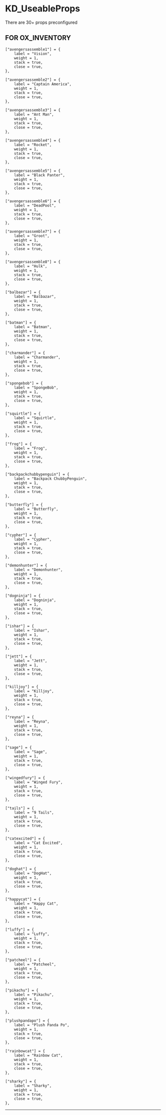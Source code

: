 # KD_UseableProps


There are 30+ props preconfigured

FOR OX_INVENTORY
------------------------------------------------
	["avengersassemble1"] = {
		label = "Vision",
		weight = 1,
		stack = true,
		close = true,
	},

	["avengersassemble2"] = {
		label = "Captain America",
		weight = 1,
		stack = true,
		close = true,
	},

	["avengersassemble3"] = {
		label = "Ant Man",
		weight = 1,
		stack = true,
		close = true,
	},

	["avengersassemble4"] = {
		label = "Rocket",
		weight = 1,
		stack = true,
		close = true,
	},

	["avengersassemble5"] = {
		label = "Black Panter",
		weight = 1,
		stack = true,
		close = true,
	},

	["avengersassemble6"] = {
		label = "DeadPool",
		weight = 1,
		stack = true,
		close = true,
	},

	["avengersassemble7"] = {
		label = "Groot",
		weight = 1,
		stack = true,
		close = true,
	},

	["avengersassemble8"] = {
		label = "Hulk",
		weight = 1,
		stack = true,
		close = true,
	},

	["balbazar"] = {
		label = "Balbazar",
		weight = 1,
		stack = true,
		close = true,
	},

	["batman"] = {
		label = "Batman",
		weight = 1,
		stack = true,
		close = true,
	},

	["charmander"] = {
		label = "Charmander",
		weight = 1,
		stack = true,
		close = true,
	},

	["spongebob"] = {
		label = "SpongeBob",
		weight = 1,
		stack = true,
		close = true,
	},

	["squirtle"] = {
		label = "Squirtle",
		weight = 1,
		stack = true,
		close = true,
	},

	["frog"] = {
		label = "Frog",
		weight = 1,
		stack = true,
		close = true,
	},

	["backpackchubbypenguin"] = {
		label = "Backpack ChubbyPenguin",
		weight = 1,
		stack = true,
		close = true,
	},

	["butterfly"] = {
		label = "Butterfly",
		weight = 1,
		stack = true,
		close = true,
	},

	["cypher"] = {
		label = "Cypher",
		weight = 1,
		stack = true,
		close = true,
	},

	["demonhunter"] = {
		label = "Demonhunter",
		weight = 1,
		stack = true,
		close = true,
	},

	["dogninja"] = {
		label = "Dogninja",
		weight = 1,
		stack = true,
		close = true,
	},

	["ishar"] = {
		label = "Ishar",
		weight = 1,
		stack = true,
		close = true,
	},

	["jett"] = {
		label = "Jett",
		weight = 1,
		stack = true,
		close = true,
	},

	["killjoy"] = {
		label = "Killjoy",
		weight = 1,
		stack = true,
		close = true,
	},

	["reyna"] = {
		label = "Reyna",
		weight = 1,
		stack = true,
		close = true,
	},

	["sage"] = {
		label = "Sage",
		weight = 1,
		stack = true,
		close = true,
	},

	["wingedfury"] = {
		label = "Winged Fury",
		weight = 1,
		stack = true,
		close = true,
	},

	["tails"] = {
		label = "9 Tails",
		weight = 1,
		stack = true,
		close = true,
	},

	["catexcited"] = {
		label = "Cat Excited",
		weight = 1,
		stack = true,
		close = true,
	},

	["doghat"] = {
		label = "DogHat",
		weight = 1,
		stack = true,
		close = true,
	},

	["happycat"] = {
		label = "Happy Cat",
		weight = 1,
		stack = true,
		close = true,
	},

	["luffy"] = {
		label = "Luffy",
		weight = 1,
		stack = true,
		close = true,
	},

	["patcheel"] = {
		label = "Patcheel",
		weight = 1,
		stack = true,
		close = true,
	},

	["pikachu"] = {
		label = "Pikachu",
		weight = 1,
		stack = true,
		close = true,
	},

	["plushpandapo"] = {
		label = "Plush Panda Po",
		weight = 1,
		stack = true,
		close = true,
	},

	["rainbowcat"] = {
		label = "Rainbow Cat",
		weight = 1,
		stack = true,
		close = true,
	},

	["sharky"] = {
		label = "Sharky",
		weight = 1,
		stack = true,
		close = true,
	},

------------------------------------------------
